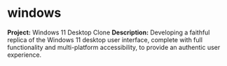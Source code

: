 # windows
**Project:** Windows 11 Desktop Clone  **Description:** Developing a faithful replica of the Windows 11 desktop user interface, complete with full functionality and multi-platform accessibility, to provide an authentic user experience.
